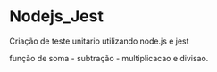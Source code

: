 # Nodejs_Jest
 Criação de teste unitario utilizando node.js e jest
 
função de soma - subtração - multiplicacao e divisao.
